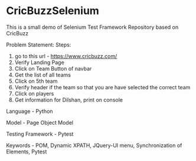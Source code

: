 # CricBuzzSelenium
This is a small demo of Selenium Test Framework Repository based on CricBuzz

Problem Statement:
Steps:
1.	go to this url - https://www.cricbuzz.com/
2.	Verify Landing Page
3.	Click on Team Button of navbar
4.	Get the list of all teams
5.	Click on 5th team 
6.	Verify header if the team so that you are have selected the correct team
7.	Click on players
8.	Get information for Dilshan, print on console

Language          - Python

Model             - Page Object Model

Testing Framework - Pytest

Keywords          - POM, Dynamic XPATH,  JQuery-UI menu, Synchronization of Elements, Pytest

